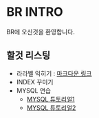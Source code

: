 # BR INTRO
BR에 오신것을 환영합니다.

## 할것 리스팅
  * 라라벨 익히기 : [마크다운 링크](https://laravel.kr/)
  * INDEX 꾸미기
  * MYSQL 연습
    * [MYSQL 튜토리얼1](http://www.w3big.com/ko/mysql/default.html)
    * [MYSQL 튜토리얼2](https://www.w3schools.com/sql/)
